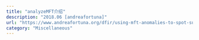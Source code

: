 ```yaml
---
title: "analyzeMFT介绍"
description: "2018.06 [andreafortuna]"
url: "https://www.andreafortuna.org/dfir/using-mft-anomalies-to-spot-suspicious-files-in-forensic-analysis/"
category: "Miscellaneous"
---
```


